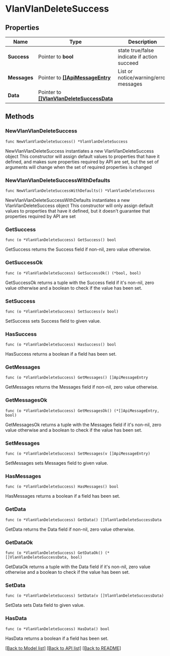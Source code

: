 # VlanVlanDeleteSuccess

## Properties

Name | Type | Description | Notes
------------ | ------------- | ------------- | -------------
**Success** | Pointer to **bool** | state true/false indicate if action succeed | [optional] 
**Messages** | Pointer to [**[]ApiMessageEntry**](ApiMessageEntry.md) | List or notice/warning/error messages | [optional] 
**Data** | Pointer to [**[]VlanVlanDeleteSuccessData**](VlanVlanDeleteSuccessData.md) |  | [optional] 

## Methods

### NewVlanVlanDeleteSuccess

`func NewVlanVlanDeleteSuccess() *VlanVlanDeleteSuccess`

NewVlanVlanDeleteSuccess instantiates a new VlanVlanDeleteSuccess object
This constructor will assign default values to properties that have it defined,
and makes sure properties required by API are set, but the set of arguments
will change when the set of required properties is changed

### NewVlanVlanDeleteSuccessWithDefaults

`func NewVlanVlanDeleteSuccessWithDefaults() *VlanVlanDeleteSuccess`

NewVlanVlanDeleteSuccessWithDefaults instantiates a new VlanVlanDeleteSuccess object
This constructor will only assign default values to properties that have it defined,
but it doesn't guarantee that properties required by API are set

### GetSuccess

`func (o *VlanVlanDeleteSuccess) GetSuccess() bool`

GetSuccess returns the Success field if non-nil, zero value otherwise.

### GetSuccessOk

`func (o *VlanVlanDeleteSuccess) GetSuccessOk() (*bool, bool)`

GetSuccessOk returns a tuple with the Success field if it's non-nil, zero value otherwise
and a boolean to check if the value has been set.

### SetSuccess

`func (o *VlanVlanDeleteSuccess) SetSuccess(v bool)`

SetSuccess sets Success field to given value.

### HasSuccess

`func (o *VlanVlanDeleteSuccess) HasSuccess() bool`

HasSuccess returns a boolean if a field has been set.

### GetMessages

`func (o *VlanVlanDeleteSuccess) GetMessages() []ApiMessageEntry`

GetMessages returns the Messages field if non-nil, zero value otherwise.

### GetMessagesOk

`func (o *VlanVlanDeleteSuccess) GetMessagesOk() (*[]ApiMessageEntry, bool)`

GetMessagesOk returns a tuple with the Messages field if it's non-nil, zero value otherwise
and a boolean to check if the value has been set.

### SetMessages

`func (o *VlanVlanDeleteSuccess) SetMessages(v []ApiMessageEntry)`

SetMessages sets Messages field to given value.

### HasMessages

`func (o *VlanVlanDeleteSuccess) HasMessages() bool`

HasMessages returns a boolean if a field has been set.

### GetData

`func (o *VlanVlanDeleteSuccess) GetData() []VlanVlanDeleteSuccessData`

GetData returns the Data field if non-nil, zero value otherwise.

### GetDataOk

`func (o *VlanVlanDeleteSuccess) GetDataOk() (*[]VlanVlanDeleteSuccessData, bool)`

GetDataOk returns a tuple with the Data field if it's non-nil, zero value otherwise
and a boolean to check if the value has been set.

### SetData

`func (o *VlanVlanDeleteSuccess) SetData(v []VlanVlanDeleteSuccessData)`

SetData sets Data field to given value.

### HasData

`func (o *VlanVlanDeleteSuccess) HasData() bool`

HasData returns a boolean if a field has been set.


[[Back to Model list]](../README.md#documentation-for-models) [[Back to API list]](../README.md#documentation-for-api-endpoints) [[Back to README]](../README.md)


